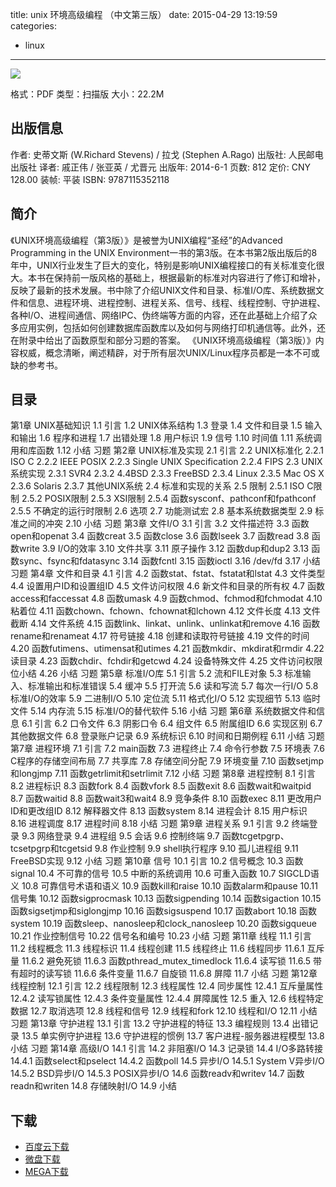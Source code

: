 title: unix 环境高级编程 （中文第三版）
date: 2015-04-29 13:19:59
categories:
  - linux
---

![](http://img5.douban.com/lpic/s27881036.jpg)

格式：PDF
类型：扫描版
大小：22.2M

<!--more-->

## 出版信息 ##

作者: 史蒂文斯 (W.Richard Stevens) / 拉戈 (Stephen A.Rago) 
出版社: 人民邮电出版社
译者: 戚正伟 / 张亚英 / 尤晋元 
出版年: 2014-6-1
页数: 812
定价: CNY 128.00
装帧: 平装
ISBN: 9787115352118

## 简介 ##

《UNIX环境高级编程（第3版）》是被誉为UNIX编程“圣经”的Advanced Programming in the UNIX Environment一书的第3版。在本书第2版出版后的8年中，UNIX行业发生了巨大的变化，特别是影响UNIX编程接口的有关标准变化很大。本书在保持前一版风格的基础上，根据最新的标准对内容进行了修订和增补，反映了最新的技术发展。书中除了介绍UNIX文件和目录、标准I/O库、系统数据文件和信息、进程环境、进程控制、进程关系、信号、线程、线程控制、守护进程、各种I/O、进程间通信、网络IPC、伪终端等方面的内容，还在此基础上介绍了众多应用实例，包括如何创建数据库函数库以及如何与网络打印机通信等。此外，还在附录中给出了函数原型和部分习题的答案。
《UNIX环境高级编程（第3版）》内容权威，概念清晰，阐述精辟，对于所有层次UNIX/Linux程序员都是一本不可或缺的参考书。

## 目录 ##

第1章 UNIX基础知识
1.1 引言
1.2 UNIX体系结构
1.3 登录
1.4 文件和目录
1.5 输入和输出
1.6 程序和进程
1.7 出错处理
1.8 用户标识
1.9 信号
1.10 时间值
1.11 系统调用和库函数
1.12 小结
习题
第2章 UNIX标准及实现
2.1 引言
2.2 UNIX标准化
2.2.1 ISO C
2.2.2 IEEE POSIX
2.2.3 Single UNIX Specification
2.2.4 FIPS
2.3 UNIX系统实现
2.3.1 SVR4
2.3.2 4.4BSD
2.3.3 FreeBSD
2.3.4 Linux
2.3.5 Mac OS X
2.3.6 Solaris
2.3.7 其他UNIX系统
2.4 标准和实现的关系
2.5 限制
2.5.1 ISO C限制
2.5.2 POSIX限制
2.5.3 XSI限制
2.5.4 函数sysconf、pathconf和fpathconf
2.5.5 不确定的运行时限制
2.6 选项
2.7 功能测试宏
2.8 基本系统数据类型
2.9 标准之间的冲突
2.10 小结
习题
第3章 文件I/O
3.1 引言
3.2 文件描述符
3.3 函数open和openat
3.4 函数creat
3.5 函数close
3.6 函数lseek
3.7 函数read
3.8 函数write
3.9 I/O的效率
3.10 文件共享
3.11 原子操作
3.12 函数dup和dup2
3.13 函数sync、fsync和fdatasync
3.14 函数fcntl
3.15 函数ioctl
3.16 /dev/fd
3.17 小结
习题
第4章 文件和目录
4.1 引言
4.2 函数stat、fstat、fstatat和lstat
4.3 文件类型
4.4 设置用户ID和设置组ID
4.5 文件访问权限
4.6 新文件和目录的所有权
4.7 函数access和faccessat
4.8 函数umask
4.9 函数chmod、fchmod和fchmodat
4.10 粘着位
4.11 函数chown、fchown、fchownat和lchown
4.12 文件长度
4.13 文件截断
4.14 文件系统
4.15 函数link、linkat、unlink、unlinkat和remove
4.16 函数rename和renameat
4.17 符号链接
4.18 创建和读取符号链接
4.19 文件的时间
4.20 函数futimens、utimensat和utimes
4.21 函数mkdir、mkdirat和rmdir
4.22 读目录
4.23 函数chdir、fchdir和getcwd
4.24 设备特殊文件
4.25 文件访问权限位小结
4.26 小结
习题
第5章 标准I/O库
5.1 引言
5.2 流和FILE对象
5.3 标准输入、标准输出和标准错误
5.4 缓冲
5.5 打开流
5.6 读和写流
5.7 每次一行I/O
5.8 标准I/O的效率
5.9 二进制I/O
5.10 定位流
5.11 格式化I/O
5.12 实现细节
5.13 临时文件
5.14 内存流
5.15 标准I/O的替代软件
5.16 小结
习题
第6章 系统数据文件和信息
6.1 引言
6.2 口令文件
6.3 阴影口令
6.4 组文件
6.5 附属组ID
6.6 实现区别
6.7 其他数据文件
6.8 登录账户记录
6.9 系统标识
6.10 时间和日期例程
6.11 小结
习题
第7章 进程环境
7.1 引言
7.2 main函数
7.3 进程终止
7.4 命令行参数
7.5 环境表
7.6 C程序的存储空间布局
7.7 共享库
7.8 存储空间分配
7.9 环境变量
7.10 函数setjmp和longjmp
7.11 函数getrlimit和setrlimit
7.12 小结
习题
第8章 进程控制
8.1 引言
8.2 进程标识
8.3 函数fork
8.4 函数vfork
8.5 函数exit
8.6 函数wait和waitpid
8.7 函数waitid
8.8 函数wait3和wait4
8.9 竞争条件
8.10 函数exec
8.11 更改用户ID和更改组ID
8.12 解释器文件
8.13 函数system
8.14 进程会计
8.15 用户标识
8.16 进程调度
8.17 进程时间
8.18 小结
习题
第9章 进程关系
9.1 引言
9.2 终端登录
9.3 网络登录
9.4 进程组
9.5 会话
9.6 控制终端
9.7 函数tcgetpgrp、tcsetpgrp和tcgetsid
9.8 作业控制
9.9 shell执行程序
9.10 孤儿进程组
9.11 FreeBSD实现
9.12 小结
习题
第10章 信号
10.1 引言
10.2 信号概念
10.3 函数signal
10.4 不可靠的信号
10.5 中断的系统调用
10.6 可重入函数
10.7 SIGCLD语义
10.8 可靠信号术语和语义
10.9 函数kill和raise
10.10 函数alarm和pause
10.11 信号集
10.12 函数sigprocmask
10.13 函数sigpending
10.14 函数sigaction
10.15 函数sigsetjmp和siglongjmp
10.16 函数sigsuspend
10.17 函数abort
10.18 函数system
10.19 函数sleep、nanosleep和clock_nanosleep
10.20 函数sigqueue
10.21 作业控制信号
10.22 信号名和编号
10.23 小结
习题
第11章 线程
11.1 引言
11.2 线程概念
11.3 线程标识
11.4 线程创建
11.5 线程终止
11.6 线程同步
11.6.1 互斥量
11.6.2 避免死锁
11.6.3 函数pthread_mutex_timedlock
11.6.4 读写锁
11.6.5 带有超时的读写锁
11.6.6 条件变量
11.6.7 自旋锁
11.6.8 屏障
11.7 小结
习题
第12章 线程控制
12.1 引言
12.2 线程限制
12.3 线程属性
12.4 同步属性
12.4.1 互斥量属性
12.4.2 读写锁属性
12.4.3 条件变量属性
12.4.4 屏障属性
12.5 重入
12.6 线程特定数据
12.7 取消选项
12.8 线程和信号
12.9 线程和fork
12.10 线程和I/O
12.11 小结
习题
第13章 守护进程
13.1 引言
13.2 守护进程的特征
13.3 编程规则
13.4 出错记录
13.5 单实例守护进程
13.6 守护进程的惯例
13.7 客户进程-服务器进程模型
13.8 小结
习题
第14章 高级I/O
14.1 引言
14.2 非阻塞I/O
14.3 记录锁
14.4 I/O多路转接
14.4.1 函数select和pselect
14.4.2 函数poll
14.5 异步I/O
14.5.1 System V异步I/O
14.5.2 BSD异步I/O
14.5.3 POSIX异步I/O
14.6 函数readv和writev
14.7 函数readn和writen
14.8 存储映射I/O
14.9 小结

## 下载 ##

+ [百度云下载](http://pan.baidu.com/s/1dDIq9vb)
+ [微盘下载](http://vdisk.weibo.com/s/aADaW4YROUMK8)
+ [MEGA下载](https://mega.co.nz/#!qE1gSQRD!tjS6bjwcEWG-54Fi-_0eaCXcU9O2sEvsJJjB-SBunr4)

<!-- 2e
* [百度云下载](http://pan.baidu.com/s/1qWHQilA)
* [MEGA下载](https://mega.co.nz/#!XUcEzCRQ!cpNX0--Ge7JcVLie-L881FeReMZYy5v8scE_yWmR-1Q)
-->
